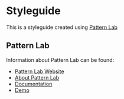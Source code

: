 # Styleguide

This is a styleguide created using [Pattern Lab](http://patternlab.io/)

## Pattern Lab

Information about Pattern Lab can be found:

- [Pattern Lab Website](http://patternlab.io/)
- [About Pattern Lab](http://patternlab.io/about.html)
- [Documentation](http://patternlab.io/docs/index.html)
- [Demo](http://demo.patternlab.io/)
